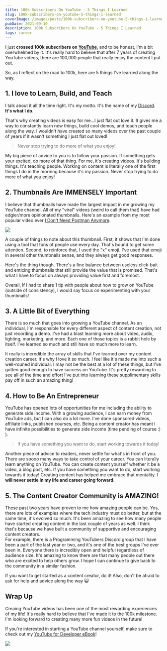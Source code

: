 ```yaml
---
title: 100k Subscribers On YouTube - 5 Things I Learned
slug: 100k-subscribers-on-youtube-5-things-i-learned
coverImage: /images/posts/100k-subscribers-on-youtube-5-things-i-learned/cover.jpg
pubDate: 2021-09-10
description: 100k Subscribers On YouTube - 5 Things I Learned
tags: career
---
```


I just **crossed 100k subscribers on [YouTube](https://www.youtube.com/c/jamesqquick)**, and to be honest, I'm a bit overwhelmed by it. It's really hard to believe that after 7 years of creating YouTube videos, there are 100,000 people that really enjoy the content I put out.

So, as I reflect on the road to 100k, here are 5 things I've learned along the way.

## 1\. I love to Learn, Build, and Teach

I talk about it all the time right. It's my motto. It's the name of my [Discord](http://learnbuildteach.com/). **It's what I do**.

That's why creating videos is easy for me...I just flat out love it. It gives me a way to constantly learn new things, build cool demos, and teach people along the way. I wouldn't have created so many videos over the past couple of years if it wasn't something I just flat out loved!

> Never stop trying to do more of what you enjoy!

My big piece of advice to you is to follow your passion. If something gets your excited, do more of that thing. For me, it's creating videos. It's building things. It's teaching people. Working on content is literally one of the first things I do in the morning because it's my passion. Never stop trying to do more of what you enjoy!

## 2\. Thumbnails Are IMMENSELY Important

I believe that thumbnails have made the largest impact in me growing my YouTube channel. All of my "viral" videos (weird to call them that) have had edgier/more opinionated thumbnails. Here's an example from my most popular video ever [I Don't Need Postman Anymore](https://youtu.be/AbCTlemwZ1k).

![](/images/100k-subscribers-on-youtube-5-things-i-learned/1.png)

A couple of things to note about this thumbnail. First, it shows that I'm done using a tool that tons of people use every day. That's bound to get some attention. Second, to reinforce that, I used the "x" emoji. I've used that emoji in several other thumbnails sense, and they always get good responses.

Here's the thing though. There's a fine balance between useless click-bait and enticing thumbnails that still provide the value that is promised. That's what I have to focus on always providing value first and foremost.

Overall, If I had to share 1 tip with people about how to grow on YouTube (outside of consistency), I would say focus on experimenting with your thumbnails!

## 3\. A Little Bit of Everything

There is so much that goes into growing a YouTube channel. As an individual, I'm responsible for every different aspect of content creation, not just recording a demo. I've had a blast learning more about video, audio, lighting, marketing, and more. Each one of those topics is a rabbit hole by itself. I've learned so much and still have so much more to learn.

It really is incredible the array of skills that I've learned over my content creation career. It's why I love it so much. I feel like it's made me into such a well-rouned individual. I may not be the best at a lot of these things, but I've gotten good enough to have success on YouTube. It's pretty rewarding to see all of the time and effort I've put into learning these supplimentary skills pay off in such an amazing thing!

## 4\. How to Be An Entrepreneur

YouTube has opened lots of opportunities for me including the ability to generate side income. With a growing audience, I can earn money from YouTube ads, but I can also do a lot more. I've done sponsored videos, affiliate links, published courses, etc. Being a content creator has meant I have infinite possibilities to generate side income (time pending of course :) ).

> If you have something you want to do, start working towards it today!

Another piece of advice to readers, never settle for what's in front of you. There are soooo many ways to take control of your career. You can literally learn anything on YouTube. You can create content yourself whether it be a video, a blog post, etc. If you have something you want to do, start working towards it today! Creating content has helped me embrace that mentality. I **will never settle in my life and career going forward**.

## 5\. The Content Creator Community is AMAZING!

These past two years have proven to me how amazing people can be. Yes, there are lots of examples where the tech industry must do better, but at the same time, it's evolved so much. It's been amazing to see how many people have started creating content in the last couple of years as well. I think that's because we have built a community of supportive and encouraging content creators.  
For example, there is a Programming YouTubers Discord group that I have been a part of the last year or two, and it's one of the best groups I've ever been in. Everyone there is incredibly open and helpful regardless of audience size. It's amazing to know there are that many people out there who are excited to help others grow. I hope I can continue to give back to the community in a similar fashion.

If you want to get started as a content creator, do it! Also, don't be afraid to ask for help and advice along the way 😺

## Wrap Up

Creaing YouTube videos has been one of the most rewarding experiences of my life! It's really hard to believe that I've made it to the 100k milestone. I'm looking forward to creating many more fun videos in the future!

If you're interested in starting a YouTube channel yourself, make sure to check out my [YouTube for Developer eBook](https://youtubefordevelopers.com/)!

![](/images/100k-subscribers-on-youtube-5-things-i-learned/2.png)
